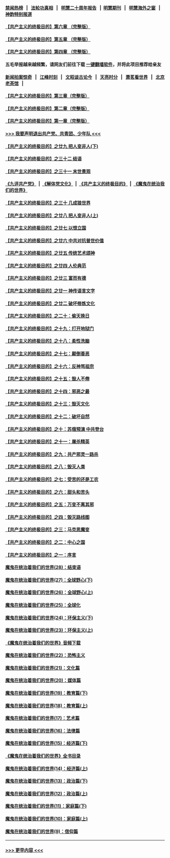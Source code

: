 #### [禁闻热榜](热点新闻.md?=0)  &nbsp;&nbsp;|&nbsp;&nbsp; [法轮功真相](https://github.com/gfw-breaker/truth/blob/master/README.md?=0) &nbsp;&nbsp;|&nbsp;&nbsp; [明慧二十周年报告](https://github.com/gfw-breaker/mh-reports/blob/master/README.md?=0) &nbsp;&nbsp;|&nbsp;&nbsp;[明慧期刊](https://github.com/gfw-breaker/mh-qikan) &nbsp;&nbsp;|&nbsp;&nbsp; [明慧海外之窗](https://github.com/gfw-breaker/mh-news/blob/master/README.md?=0) &nbsp;&nbsp;|&nbsp;&nbsp; [神韵特别报道](https://github.com/gfw-breaker/mh-news/blob/master/shenyun.md?=0)
#### [【共产主义的终极目的】第六章 （完整版）](../pages/nsc422/n11428913.md?t=02270131) 
#### [【共产主义的终极目的】第五章 （完整版）](../pages/nsc422/n11428912.md?t=02270131) 
#### [【共产主义的终极目的】第四章 （完整版）](../pages/nsc422/n11428907.md?t=02270131) 
#### 五毛举报越来越频繁，请网友们前往下载 [一键翻墙软件](https://github.com/gfw-breaker/ssr-accounts)，并将此项目推荐给亲友
#### [新闻拍案惊奇](https://github.com/gfw-breaker/banned-news/blob/master/pages/link4.md) &nbsp;&nbsp;|&nbsp;&nbsp; [江峰时刻](https://github.com/gfw-breaker/banned-news/blob/master/pages/link4.md) &nbsp;&nbsp;|&nbsp;&nbsp; [文昭谈古论今](https://github.com/gfw-breaker/banned-news/blob/master/pages/link4.md) &nbsp;&nbsp;|&nbsp;&nbsp; [天亮时分](https://github.com/gfw-breaker/banned-news/blob/master/pages/link4.md) &nbsp;&nbsp;|&nbsp;&nbsp; [萧茗看世界](https://github.com/gfw-breaker/banned-news/blob/master/pages/link4.md) &nbsp;&nbsp;|&nbsp;&nbsp; [北京老茶馆](https://github.com/gfw-breaker/banned-news/blob/master/pages/link4.md) &nbsp;&nbsp;|&nbsp;&nbsp; 
#### [【共产主义的终极目的】第三章（完整版）](../pages/nsc422/n11428848.md?t=02270131) 
#### [【共产主义的终极目的】第二章（完整版）](../pages/nsc422/n11428831.md?t=02270131) 
#### [【共产主义的终极目的】第一章（完整版）](../pages/nsc422/n11417651.md?t=02270131) 
#### [>>> 我要声明退出共产党、共青团、少年队 <<<](https://github.com/begood0513/goodnews/blob/master/quit/letter.md) 
#### [【共产主义的终极目的】之廿九 把人变非人(下)](../pages/nsc422/n11344140.md?t=02270131) 
#### [【共产主义的终极目的】之三十二 结语](../pages/nsc422/n11360535.md?t=02270131) 
#### [【共产主义的终极目的】之三十一 末世景观](../pages/nsc422/n11351129.md?t=02270131) 
#### [《九评共产党》](https://github.com/begood0513/9ping.md/blob/master/README.md) &nbsp;|&nbsp; [《解体党文化》](../../../../jtdwh.md/blob/master/README.md)  &nbsp;|&nbsp; [《共产主义的终极目的》](../../../../gczydzjmd.md/blob/master/README.md) &nbsp;|&nbsp; [《魔鬼在统治我们的世界》](../../../../mgztzwmdsj.md/blob/master/README.md) 
#### [【共产主义的终极目的】之三十 几成狼世界](../pages/nsc422/n11348280.md?t=02270131) 
#### [【共产主义的终极目的】之廿八 把人变非人(上)](../pages/nsc422/n11340492.md?t=02270131) 
#### [【共产主义的终极目的】之廿七 以恨立国](../pages/nsc422/n11336944.md?t=02270131) 
#### [【共产主义的终极目的】之廿六 中共对抗普世价值](../pages/nsc422/n11324785.md?t=02270131) 
#### [【共产主义的终极目的】之廿五 传统艺术颂神](../pages/nsc422/n11296396.md?t=02270131) 
#### [【共产主义的终极目的】之廿四 人伦典范](../pages/nsc422/n11296397.md?t=02270131) 
#### [【共产主义的终极目的】之廿三 富而有德](../pages/nsc422/n11283598.md?t=02270131) 
#### [【共产主义的终极目的】之廿一 神传语言文字](../pages/nsc422/n11263265.md?t=02270131) 
#### [【共产主义的终极目的】之廿二 破坏修炼文化](../pages/nsc422/n11245728.md?t=02270131) 
#### [【共产主义的终极目的】之二十：偷天换日](../pages/nsc422/n11238846.md?t=02270131) 
#### [【共产主义的终极目的】之十九：打开地狱门](../pages/nsc422/n11206376.md?t=02270131) 
#### [【共产主义的终极目的】之十八：柔性洗脑](../pages/nsc422/n11199994.md?t=02270131) 
#### [【共产主义的终极目的】之十七：颠倒善恶](../pages/nsc422/n11179782.md?t=02270131) 
#### [【共产主义的终极目的】之十六：反神骂祖宗](../pages/nsc422/n11166798.md?t=02270131) 
#### [【共产主义的终极目的】之十五：毁人不倦](../pages/nsc422/n11166792.md?t=02270131) 
#### [【共产主义的终极目的】之十四：邪恶之最](../pages/nsc422/n11150249.md?t=02270131) 
#### [【共产主义的终极目的】之十三：毁灭文化](../pages/nsc422/n11135227.md?t=02270131) 
#### [【共产主义的终极目的】之十二：破坏自然](../pages/nsc422/n11135214.md?t=02270131) 
#### [【共产主义的终极目的】之十：苏俄预演 中共登台](../pages/nsc422/n11118424.md?t=02270131) 
#### [【共产主义的终极目的】之十一：屠杀精英](../pages/nsc422/n11118442.md?t=02270131) 
#### [【共产主义的终极目的】之九：共产邪灵一路杀](../pages/nsc422/n11114139.md?t=02270131) 
#### [【共产主义的终极目的】之八：毁灭人类](../pages/nsc422/n11108503.md?t=02270131) 
#### [【共产主义的终极目的】之七：受苦的还是工农](../pages/nsc422/n11101809.md?t=02270131) 
#### [【共产主义的终极目的】之六：甜头和苦头](../pages/nsc422/n11096971.md?t=02270131) 
#### [【共产主义的终极目的】之五：万变不离其邪](../pages/nsc422/n11091285.md?t=02270131) 
#### [【共产主义的终极目的】之四：毁灭路线图](../pages/nsc422/n11086284.md?t=02270131) 
#### [【共产主义的终极目的】之三：马克思魔变](../pages/nsc422/n11061941.md?t=02270131) 
#### [【共产主义的终极目的】之二：中心之国](../pages/nsc422/n11047728.md?t=02270131) 
#### [【共产主义的终极目的】之一：序言](../pages/nsc422/n11086077.md?t=02270131) 
#### [魔鬼在统治着我们的世界(28)：结束语](../pages/nsc422/n10936246.md?t=02270131) 
#### [魔鬼在统治着我们的世界(27)：全球野心(下)](../pages/nsc422/n10928319.md?t=02270131) 
#### [魔鬼在统治着我们的世界(26)：全球野心(上)](../pages/nsc422/n10900318.md?t=02270131) 
#### [魔鬼在统治着我们的世界(25)：全球化](../pages/nsc422/n10788205.md?t=02270131) 
#### [魔鬼在统治着我们的世界(24)：环保主义(下)](../pages/nsc422/n10695307.md?t=02270131) 
#### [魔鬼在统治着我们的世界(23)：环保主义(上)](../pages/nsc422/n10688613.md?t=02270131) 
#### [《魔鬼在统治着我们的世界》音频下载](../pages/nsc422/n10635553.md?t=02270131) 
#### [魔鬼在统治着我们的世界(22)：恐怖主义](../pages/nsc422/n10614727.md?t=02270131) 
#### [魔鬼在统治着我们的世界(21)：文化篇](../pages/nsc422/n10597706.md?t=02270131) 
#### [魔鬼在统治着我们的世界(20)：媒体篇](../pages/nsc422/n10586579.md?t=02270131) 
#### [魔鬼在统治着我们的世界(19)：教育篇(下)](../pages/nsc422/n10564808.md?t=02270131) 
#### [魔鬼在统治着我们的世界(18)：教育篇(上)](../pages/nsc422/n10526970.md?t=02270131) 
#### [魔鬼在统治着我们的世界(17)：艺术篇](../pages/nsc422/n10499093.md?t=02270131) 
#### [魔鬼在统治着我们的世界(16)：法律篇](../pages/nsc422/n10485969.md?t=02270131) 
#### [魔鬼在统治着我们的世界(15)：经济篇(下)](../pages/nsc422/n10469975.md?t=02270131) 
#### [《魔鬼在统治着我们的世界》全书目录](../pages/nsc422/n10464261.md?t=02270131) 
#### [魔鬼在统治着我们的世界(14)：经济篇(上)](../pages/nsc422/n10457370.md?t=02270131) 
#### [魔鬼在统治着我们的世界(13)：政治篇(下)](../pages/nsc422/n10448270.md?t=02270131) 
#### [魔鬼在统治着我们的世界(12)：政治篇(上)](../pages/nsc422/n10444576.md?t=02270131) 
#### [魔鬼在统治着我们的世界(11)：家庭篇(下)](../pages/nsc422/n10440961.md?t=02270131) 
#### [魔鬼在统治着我们的世界(10)：家庭篇(上)](../pages/nsc422/n10435448.md?t=02270131) 
#### [魔鬼在统治着我们的世界(9)：信仰篇](../pages/nsc422/n10432159.md?t=02270131) 

----
#### [ >>> 更早内容 <<< ](../indexes/nsc422-earlier.md)
